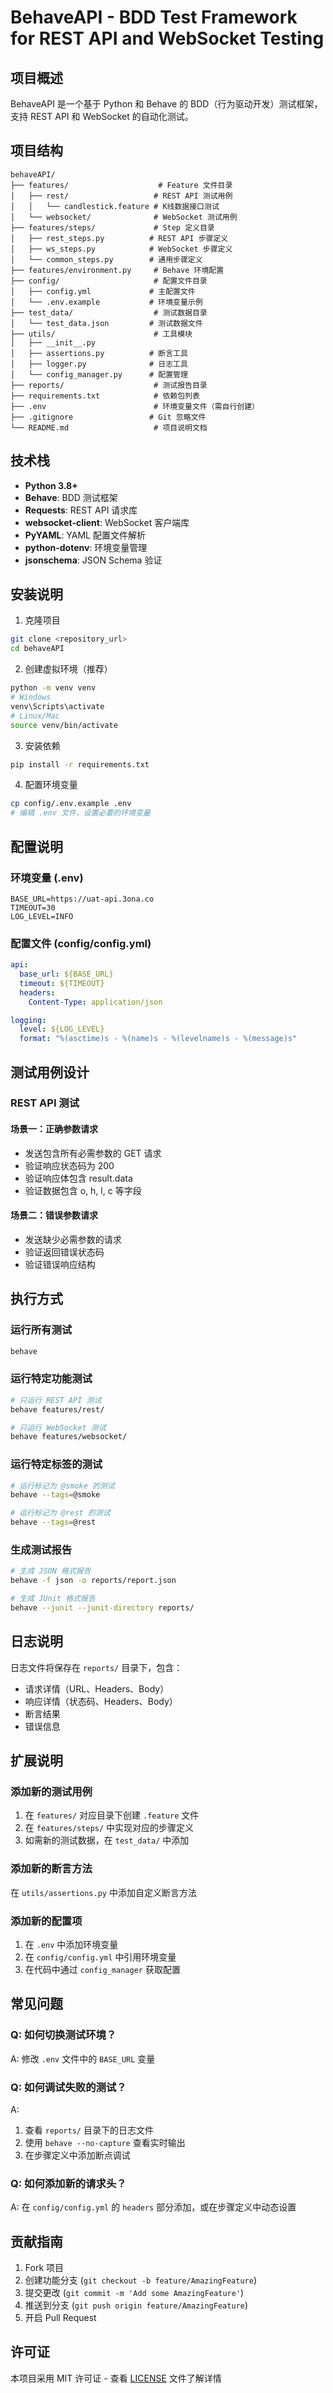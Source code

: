 # BehaveAPI - BDD Test Framework for REST API and WebSocket Testing

## 项目概述

BehaveAPI 是一个基于 Python 和 Behave 的 BDD（行为驱动开发）测试框架，支持 REST API 和 WebSocket 的自动化测试。

## 项目结构

```
behaveAPI/
├── features/                    # Feature 文件目录
│   ├── rest/                   # REST API 测试用例
│   │   └── candlestick.feature # K线数据接口测试
│   └── websocket/              # WebSocket 测试用例
├── features/steps/             # Step 定义目录
│   ├── rest_steps.py          # REST API 步骤定义
│   ├── ws_steps.py            # WebSocket 步骤定义
│   └── common_steps.py        # 通用步骤定义
├── features/environment.py     # Behave 环境配置
├── config/                     # 配置文件目录
│   ├── config.yml             # 主配置文件
│   └── .env.example           # 环境变量示例
├── test_data/                  # 测试数据目录
│   └── test_data.json         # 测试数据文件
├── utils/                      # 工具模块
│   ├── __init__.py
│   ├── assertions.py          # 断言工具
│   ├── logger.py              # 日志工具
│   └── config_manager.py      # 配置管理
├── reports/                    # 测试报告目录
├── requirements.txt            # 依赖包列表
├── .env                        # 环境变量文件（需自行创建）
├── .gitignore                 # Git 忽略文件
└── README.md                   # 项目说明文档
```

## 技术栈

- **Python 3.8+**
- **Behave**: BDD 测试框架
- **Requests**: REST API 请求库
- **websocket-client**: WebSocket 客户端库
- **PyYAML**: YAML 配置文件解析
- **python-dotenv**: 环境变量管理
- **jsonschema**: JSON Schema 验证

## 安装说明

1. 克隆项目

```bash
git clone <repository_url>
cd behaveAPI
```

2. 创建虚拟环境（推荐）

```bash
python -m venv venv
# Windows
venv\Scripts\activate
# Linux/Mac
source venv/bin/activate
```

3. 安装依赖

```bash
pip install -r requirements.txt
```

4. 配置环境变量

```bash
cp config/.env.example .env
# 编辑 .env 文件，设置必要的环境变量
```

## 配置说明

### 环境变量 (.env)

```
BASE_URL=https://uat-api.3ona.co
TIMEOUT=30
LOG_LEVEL=INFO
```

### 配置文件 (config/config.yml)

```yaml
api:
  base_url: ${BASE_URL}
  timeout: ${TIMEOUT}
  headers:
    Content-Type: application/json

logging:
  level: ${LOG_LEVEL}
  format: "%(asctime)s - %(name)s - %(levelname)s - %(message)s"
```

## 测试用例设计

### REST API 测试

#### 场景一：正确参数请求

- 发送包含所有必需参数的 GET 请求
- 验证响应状态码为 200
- 验证响应体包含 result.data
- 验证数据包含 o, h, l, c 等字段

#### 场景二：错误参数请求

- 发送缺少必需参数的请求
- 验证返回错误状态码
- 验证错误响应结构

## 执行方式

### 运行所有测试

```bash
behave
```

### 运行特定功能测试

```bash
# 只运行 REST API 测试
behave features/rest/

# 只运行 WebSocket 测试
behave features/websocket/
```

### 运行特定标签的测试

```bash
# 运行标记为 @smoke 的测试
behave --tags=@smoke

# 运行标记为 @rest 的测试
behave --tags=@rest
```

### 生成测试报告

```bash
# 生成 JSON 格式报告
behave -f json -o reports/report.json

# 生成 JUnit 格式报告
behave --junit --junit-directory reports/
```

## 日志说明

日志文件将保存在 `reports/` 目录下，包含：

- 请求详情（URL、Headers、Body）
- 响应详情（状态码、Headers、Body）
- 断言结果
- 错误信息

## 扩展说明

### 添加新的测试用例

1. 在 `features/` 对应目录下创建 `.feature` 文件
2. 在 `features/steps/` 中实现对应的步骤定义
3. 如需新的测试数据，在 `test_data/` 中添加

### 添加新的断言方法

在 `utils/assertions.py` 中添加自定义断言方法

### 添加新的配置项

1. 在 `.env` 中添加环境变量
2. 在 `config/config.yml` 中引用环境变量
3. 在代码中通过 `config_manager` 获取配置

## 常见问题

### Q: 如何切换测试环境？

A: 修改 `.env` 文件中的 `BASE_URL` 变量

### Q: 如何调试失败的测试？

A:

1. 查看 `reports/` 目录下的日志文件
2. 使用 `behave --no-capture` 查看实时输出
3. 在步骤定义中添加断点调试

### Q: 如何添加新的请求头？

A: 在 `config/config.yml` 的 `headers` 部分添加，或在步骤定义中动态设置

## 贡献指南

1. Fork 项目
2. 创建功能分支 (`git checkout -b feature/AmazingFeature`)
3. 提交更改 (`git commit -m 'Add some AmazingFeature'`)
4. 推送到分支 (`git push origin feature/AmazingFeature`)
5. 开启 Pull Request

## 许可证

本项目采用 MIT 许可证 - 查看 [LICENSE](LICENSE) 文件了解详情
